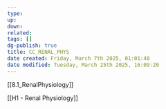 ```yaml
---
type: 
up: 
down: 
related: 
tags: []
dg-publish: true
title: CC_RENAL_PHYS
date created: Friday, March 7th 2025, 01:01:48
date modified: Tuesday, March 25th 2025, 16:09:20
---
```


[[8.1_RenalPhysiology]]

[[H1 - Renal Physiology]]
